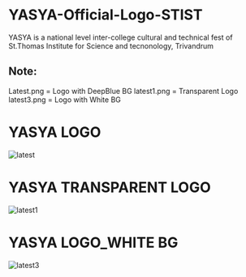 # YASYA-Official-Logo-STIST
 YASYA is a national level inter-college cultural and technical fest of  St.Thomas Institute for Science and tecnonology, Trivandrum

## Note: 

Latest.png = Logo with DeepBlue BG
latest1.png = Transparent Logo 
latest3.png = Logo with White BG

# YASYA LOGO 

![latest](https://user-images.githubusercontent.com/11213043/39518354-4eb919d6-4e20-11e8-8908-5f50aeb3e127.png)

# YASYA TRANSPARENT LOGO

![latest1](https://user-images.githubusercontent.com/11213043/39518356-4eff3fb0-4e20-11e8-87db-39866a6318a0.png)

# YASYA LOGO_WHITE BG

![latest3](https://user-images.githubusercontent.com/11213043/39518357-4f4a0612-4e20-11e8-980c-14cd40596c50.png)
